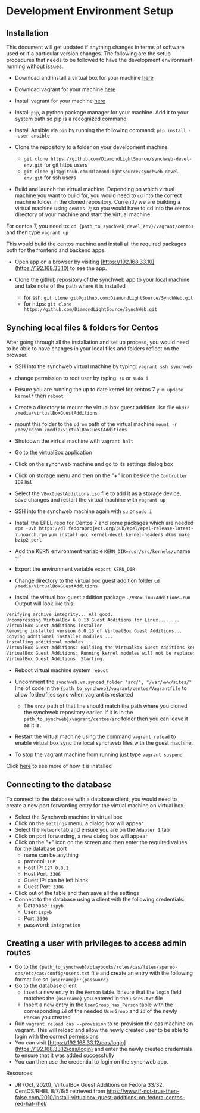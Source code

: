 # Development Environment Setup

## Installation

This document will get updated if anything changes in terms of software used or if a particular version changes. The following are the setup procedures that needs to be followed to have the development environment running without issues.

- Download and install a virtual box for your machine [here](https://www.vagrantup.com/downloads.html)

- Download vagrant for your machine [here](https://www.vagrantup.com/downloads)

- Install vagrant for your machine [here](https://www.vagrantup.com/docs/installation)

- Install `pip`, a python package manager for your machine. Add it to your system path so pip is a recognized command

- Install Ansible via `pip` by running the following command: `pip install --user ansible`

- Clone the repository to a folder on your development machine
  - `git clone https://github.com/DiamondLightSource/synchweb-devel-env.git` for git https users
  - `git clone git@github.com:DiamondLightSource/synchweb-devel-env.git` for ssh users

- Build and launch the virtual machine.
Depending on which virtual machine you want to build for, you would need to `cd` into the correct machine folder in the cloned repository. Currently we are building a virtual machine using `centos 7`; so you would have to cd into the `centos` directory of your machine and start the virtual machine.

For centos 7, you need to:
`cd {path_to_synchweb_devel_env}/vagrant/centos` and then type
`vagrant up`

This would build the centos machine and install all the required packages both for the frontend and backend apps.

- Open app on a browser by visiting [https://192.168.33.10](https://192.168.33.10) to see the app.

- Clone the github repository of the synchweb app to your local machine and take note of the path where it is installed
  - for ssh: `git clone git@github.com:DiamondLightSource/SynchWeb.git`
  - for https: `git clone https://github.com/DiamondLightSource/SynchWeb.git`

## Synching local files & folders for Centos

After going through all the installation and set up process, you would need to be able to have changes in your local files and folders reflect on the browser.

- SSH into the synchweb virtual machine by typing:
`vagrant ssh synchweb`

- change permission to root user by typing:
`su` or `sudo i`

- Ensure you are running the up to date kernel for centos 7
`yum update kernel*`
then 
`reboot`

- Create a directory to mount the virtual box guest addition .iso file
`mkdir /media/virtualBoxGuestAdditions`

- mount this folder to the `cdrom` path of the virtual machine
`mount -r /dev/cdrom /media/virtualBoxGuestAdditions`

- Shutdown the virtual machine with `vagrant halt`

- Go to the virtualBox application

- Click on the synchweb machine and go to its settings dialog box

- Click on storage menu and then on the "+" icon beside the `Controller IDE` list

- Select the `VBoxGuestAdditions.iso` file to add it as a storage device, save changes and restart the virtual machine with `vagrant up`

- SSH into the synchweb machine again with `su` or `sudo i`

- Install the EPEL repo for Centos 7 and some packages which are needed
`rpm -Uvh https://dl.fedoraproject.org/pub/epel/epel-release-latest-7.noarch.rpm`
`yum install gcc kernel-devel kernel-headers dkms make bzip2 perl`

- Add the KERN environment variable
`KERN_DIR=/usr/src/kernels/`uname -r`

- Export the environment variable
`export KERN_DIR`

- Change directory to the virtual box guest addition folder
`cd /media/VirtualBoxGuestAdditions`

- Install the virtual box guest addition package
`./VBoxLinuxAdditions.run`
Output will look like this:

```bash
Verifying archive integrity... All good.
Uncompressing VirtualBox 6.0.13 Guest Additions for Linux........
VirtualBox Guest Additions installer
Removing installed version 6.0.13 of VirtualBox Guest Additions...
Copying additional installer modules ...
Installing additional modules ...
VirtualBox Guest Additions: Building the VirtualBox Guest Additions kernel modules.  This may take a while.
VirtualBox Guest Additions: Running kernel modules will not be replaced until the system is restarted
VirtualBox Guest Additions: Starting.
```

- Reboot virtual machine system
`reboot`

- Uncomment the `synchweb.vm.synced_folder "src/", "/var/www/sites/"` line of code in the `{path_to_synchweb}/vagrant/centos/Vagrantfile` to allow folder/files sync when vagrant is restarted
  - The `src/` path of that line should match the path where you cloned the synchweb repository earlier. If it is in the `path_to_synchweb}/vagrant/centos/src` folder then you can leave it as it is.

- Restart the virtual machine using the command `vagrant reload` to enable virtual box sync the local synchweb files with the guest machine.
- To stop the vagrant machine from running just type `vagrant suspend`

Click [here](https://www.if-not-true-then-false.com/2010/install-virtualbox-guest-additions-on-fedora-centos-red-hat-rhel/) to see more of how it is installed

## Connecting to the database

To connect to the database with a database client, you would need to create a new port forwarding entry for the virtual machine on virtual box.

- Select the Synchweb machine in virtual box
- Click on the `settings` menu, a dialog box will appear
- Select the `Network` tab and ensure you are on the `Adapter 1` tab
- Click on port forwarding, a new dialog box will appear
- Click on the "+" icon on the screen and then enter the required values for the database port
  - name can be anything
  - protocol: `TCP`
  - Host IP: `127.0.0.1`
  - Host Port: `3306`
  - Guest IP: can be left blank
  - Guest Port: `3306`
- Click out of the table and then save all the settings
- Connect to the database using a client with the following credentials:
  - Database: `ispyb`
  - User: `ispyb`
  - Port: `3306`
  - password: `integration`

## Creating a user with privileges to access admin routes

- Go to the `{path_to_synchweb}/playbooks/roles/cas/files/apereo-cas/etc/cas/config/users.txt` file and create an entry with the following format like so `{username}::{password}`
- Go to the database client
  - insert a new entry in the `Person` table. Ensure that the `login` field matches the `{username}` you entered in the `users.txt` file
  - Insert a new entry in the `UserGroup_has_Person` table with the corresponding `id` of the needed `UserGroup` and `id` of the newly `Person` you created
- Run `vagrant reload cas --provision` to re-provision the cas machine on vagrant. This will reload and allow the newly created user to be able to login with the correct permissions
- You can visit [https://192.168.33.12/cas/login](https://192.168.33.12/cas/login) and enter the newly created credentials to ensure that it was added successfully
- You can then use the credential to login on the synchweb app.


Resources:
- JR (Oct, 2020),  VirtualBox Guest Additions on Fedora 33/32, CentOS/RHEL 8/7/6/5 retrieved from https://www.if-not-true-then-false.com/2010/install-virtualbox-guest-additions-on-fedora-centos-red-hat-rhel/
